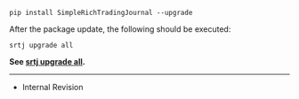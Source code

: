 
```
pip install SimpleRichTradingJournal --upgrade
```

After the package update, the following should be executed:

```
srtj upgrade all
```

**See [srtj upgrade all](https://github.com/Simple-Rich-Trading-Journal#srtj-upgrade-all).**

---

- Internal Revision
